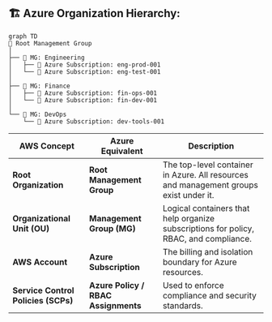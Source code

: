 ## 🏗️ Azure Organization Hierarchy: 

```mermaid
graph TD
🏢 Root Management Group
│
├── 📁 MG: Engineering
│   ├── 💠 Azure Subscription: eng-prod-001
│   └── 💠 Azure Subscription: eng-test-001
│
├── 📁 MG: Finance
│   ├── 💠 Azure Subscription: fin-ops-001
│   └── 💠 Azure Subscription: fin-dev-001
│
└── 📁 MG: DevOps
    └── 💠 Azure Subscription: dev-tools-001

```





| AWS Concept                         | Azure Equivalent                    | Description                                                                           |
| ----------------------------------- | ----------------------------------- | ------------------------------------------------------------------------------------- |
| **Root Organization**               | **Root Management Group**           | The top-level container in Azure. All resources and management groups exist under it. |
| **Organizational Unit (OU)**        | **Management Group (MG)**           | Logical containers that help organize subscriptions for policy, RBAC, and compliance. |
| **AWS Account**                     | **Azure Subscription**              | The billing and isolation boundary for Azure resources.                               |
| **Service Control Policies (SCPs)** | **Azure Policy / RBAC Assignments** | Used to enforce compliance and security standards.                                    |
